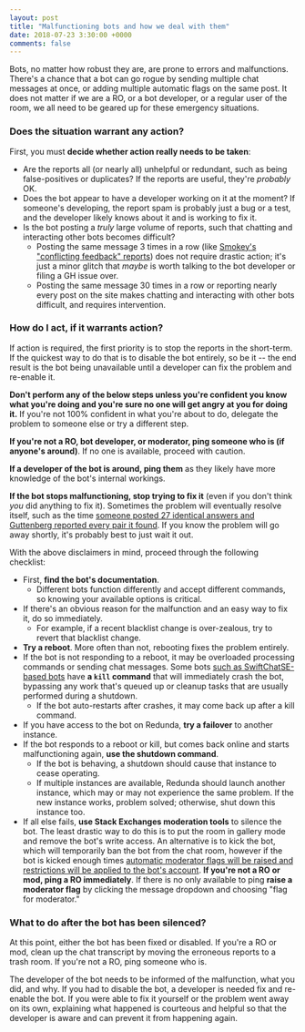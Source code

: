 ```yaml
---
layout: post
title: "Malfunctioning bots and how we deal with them"
date: 2018-07-23 3:30:00 +0000
comments: false
---
```


Bots, no matter how robust they are, are prone to errors and malfunctions. There's a chance that a bot can go rogue by sending multiple chat messages at once, or adding multiple automatic flags on the same post. It does not matter if we are a RO, or a bot developer, or a regular user of the room, we all need to be geared up for these emergency situations. 

### Does the situation warrant any action?

First, you must **decide whether action really needs to be taken**:

- Are the reports all (or nearly all) unhelpful or redundant, such as being false-positives or duplicates?  If the reports are useful, they're *probably* OK.
- Does the bot appear to have a developer working on it at the moment?  If someone's developing, the report spam is probably just a bug or a test, and the developer likely knows about it and is working to fix it.
- Is the bot posting a *truly* large volume of reports, such that chatting and interacting other bots becomes difficult?
  - Posting the same message 3 times in a row (like [Smokey's "conflicting feedback" reports](https://chat.stackexchange.com/transcript/11540?m=43420837#43420837)) does not require drastic action; it's just a minor glitch that *maybe* is worth talking to the bot developer or filing a GH issue over.
  - Posting the same message 30 times in a row or reporting nearly every post on the site makes chatting and interacting with other bots difficult, and requires intervention.


### How do I act, if it warrants action?

If action is required, the first priority is to stop the reports in the short-term.  If the quickest way to do that is to disable the bot entirely, so be it -- the end result is the bot being unavailable until a developer can fix the problem and re-enable it.

**Don't perform any of the below steps unless you're confident you know what you're doing and you're sure no one will get angry at you for doing it.**  If you're not 100% confident in what you're about to do, delegate the problem to someone else or try a different step.

**If you're not a RO, bot developer, or moderator, ping someone who is (if anyone's around)**.  If no one is available, proceed with caution.

**If a developer of the bot is around, ping them** as they likely have more knowledge of the bot's internal workings.

**If the bot stops malfunctioning, stop trying to fix it** (even if you don't think *you* did anything to fix it).  Sometimes the problem will eventually resolve itself, such as the time [someone posted 27 identical answers and Guttenberg reported every pair it found](https://chat.stackoverflow.com/transcript/111347?m=38907323#38907323).  If you know the problem will go away shortly, it's probably best to just wait it out.


With the above disclaimers in mind, proceed through the following checklist:

- First, **find the bot's documentation**.
  - Different bots function differently and accept different commands, so knowing your available options is critical.
- If there's an obvious reason for the malfunction and an easy way to fix it, do so immediately.
  - For example, if a recent blacklist change is over-zealous, try to revert that blacklist change.
- **Try a reboot**.  More often than not, rebooting fixes the problem entirely.
- If the bot is not responding to a reboot, it may be overloaded processing commands or sending chat messages.  Some bots [such as SwiftChatSE-based bots](https://github.com/SOBotics/SwiftChatSE/blob/master/Sources/SwiftChatSE/CommandKill.swift) have **a `kill` command** that will immediately crash the bot, bypassing any work that's queued up or cleanup tasks that are usually performed during a shutdown.
  - If the bot auto-restarts after crashes, it may come back up after a kill command.
- If you have access to the bot on Redunda, **try a failover** to another instance.
- If the bot responds to a reboot or kill, but comes back online and starts malfunctioning again, **use the shutdown command**.  
  - If the bot is behaving, a shutdown should cause that instance to cease operating.
  - If multiple instances are available, Redunda should launch another instance, which may or may not experience the same problem.  If the new instance works, problem solved; otherwise, shut down this instance too.
- If all else fails, **use Stack Exchanges moderation tools** to silence the bot.  The least drastic way to do this is to put the room in gallery mode and remove the bot's write access.  An alternative is to kick the bot,  which will temporarily ban the bot from the chat room, however if the bot is kicked enough times [automatic moderator flags will be raised and restrictions will be applied to the bot's account](https://meta.stackexchange.com/a/239226).  **If you're not a RO or mod, ping a RO immediately**. If there is no only available to ping **raise a moderator flag** by clicking the message dropdown and choosing "flag for moderator."

### What to do after the bot has been silenced?

At this point, either the bot has been fixed or disabled.  If you're a RO or mod, clean up the chat transcript by moving the erroneous reports to a trash room.  If you're not a RO, ping someone who is.

The developer of the bot needs to be informed of the malfunction, what you did, and why.  If you had to disable the bot, a developer is needed fix and re-enable the bot.  If you were able to fix it yourself or the problem went away on its own, explaining what happened is courteous and helpful so that the developer is aware and can prevent it from happening again.
